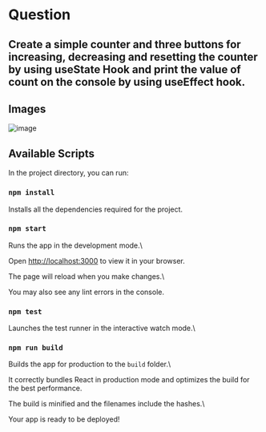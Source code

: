 # Question

## Create a simple counter and three buttons for increasing, decreasing and resetting the counter by using useState Hook and print the value of count on the console by using useEffect hook.

## Images

![image](https://i.imgur.com/g267FTx.png)

  
  

## Available Scripts

  

In the project directory, you can run:

  

### `npm install`

  

Installs all the dependencies required for the project.

  

### `npm start`

  

Runs the app in the development mode.\

Open [http://localhost:3000](http://localhost:3000) to view it in your browser.

  

The page will reload when you make changes.\

You may also see any lint errors in the console.

  

### `npm test`

  

Launches the test runner in the interactive watch mode.\

  

### `npm run build`

  

Builds the app for production to the `build` folder.\

It correctly bundles React in production mode and optimizes the build for the best performance.

  

The build is minified and the filenames include the hashes.\

Your app is ready to be deployed!